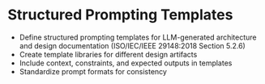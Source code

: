# Structured Prompting Templates
- Define structured prompting templates for LLM-generated architecture and design documentation (ISO/IEC/IEEE 29148:2018 Section 5.2.6)
- Create template libraries for different design artifacts
- Include context, constraints, and expected outputs in templates
- Standardize prompt formats for consistency
